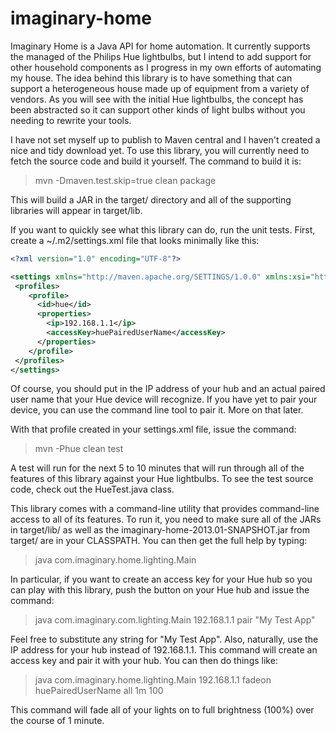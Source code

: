 imaginary-home
==============

Imaginary Home is a Java API for home automation. It currently supports the managed of the Philips Hue lightbulbs, but
I intend to add support for other household components as I progress in my own efforts of automating my house. The idea
behind this library is to have something that can support a heterogeneous house made up of equipment from a variety of
vendors. As you will see with the initial Hue lightbulbs, the concept has been abstracted so it can support other
kinds of light bulbs without you needing to rewrite your tools.

I have not set myself up to publish to Maven central and I haven't created a nice and tidy download yet. To use this
library, you will currently need to fetch the source code and build it yourself. The command to build it is:

> mvn -Dmaven.test.skip=true clean package

This will build a JAR in the target/ directory and all of the supporting libraries will appear in target/lib.

If you want to quickly see what this library can do, run the unit tests. First, create a ~/.m2/settings.xml file that
looks minimally like this:

```xml
<?xml version="1.0" encoding="UTF-8"?>

<settings xmlns="http://maven.apache.org/SETTINGS/1.0.0" xmlns:xsi="http://www.w3.org/2001/XMLSchema-instance" xsi:schemaLocation="http://maven.apache.org/SETTINGS/1.0.0 http://maven.apache.org/xsd/settings-1.0.0.xsd">
 <profiles>
    <profile>
      <id>hue</id>
      <properties>
        <ip>192.168.1.1</ip>
        <accessKey>huePairedUserName</accessKey>
      </properties>
    </profile>
 </profiles>
</settings>
```

Of course, you should put in the IP address of your hub and an actual paired user name that your Hue device will
recognize. If you have yet to pair your device, you can use the command line tool to pair it. More on that later.

With that profile created in your settings.xml file, issue the command:

> mvn -Phue clean test

A test will run for the next 5 to 10 minutes that will run through all of the features of this library against your
Hue lightbulbs. To see the test source code, check out the HueTest.java class.

This library comes with a command-line utility that provides command-line access to all of its features. To run it,
you need to make sure all of the JARs in target/lib/ as well as the imaginary-home-2013.01-SNAPSHOT.jar from target/
are in your CLASSPATH. You can then get the full help by typing:

> java com.imaginary.home.lighting.Main

In particular, if you want to create an access key for your Hue hub so you can play with this library, push the button on
your Hue hub and issue the command:

> java com.imaginary.com.lighting.Main 192.168.1.1 pair "My Test App"

Feel free to substitute any string for "My Test App". Also, naturally, use the IP address for your hub instead of
192.168.1.1. This command will create an access key and pair it with your hub. You can then do things like:

> java com.imaginary.home.lighting.Main 192.168.1.1 fadeon huePairedUserName all 1m 100

This command will fade all of your lights on to full brightness (100%) over the course of 1 minute.
